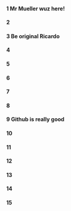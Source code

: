 #### 1 Mr Mueller wuz here!
#### 2
#### 3 Be original Ricardo
#### 4
#### 5
#### 6
#### 7
#### 8
#### 9 Github is really good
#### 10
#### 11
#### 12
#### 13
#### 14
#### 15